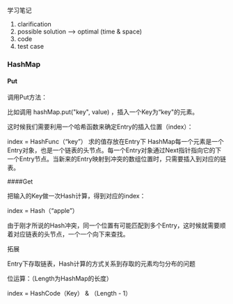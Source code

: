 学习笔记
1. clarification  
2. possible solution --> optimal (time & space)
3. code
4. test case

### HashMap

#### Put
调用Put方法：


比如调用 hashMap.put("key", value) ，插入一个Key为“key"的元素。

这时候我们需要利用一个哈希函数来确定Entry的插入位置（index）：


index = HashFunc（“key”）
求的值存放在Entry下
HashMap每一个元素是一个Entry对象，也是一个链表的头节点。每一个Entry对象通过Next指针指向它的下一个Entry节点。当新来的Entry映射到冲突的数组位置时，只需要插入到对应的链表。

####Get

把输入的Key做一次Hash计算，得到对应的index：

index = Hash（“apple”）

由于刚才所说的Hash冲突，同一个位置有可能匹配到多个Entry，这时候就需要顺着对应链表的头节点，一个一个向下来查找。

拓展

Entry下存取链表，Hash计算的方式关系到存取的元素均匀分布的问题

位运算：（Length为HashMap的长度）

index = HashCode（Key） & （Length - 1） 
